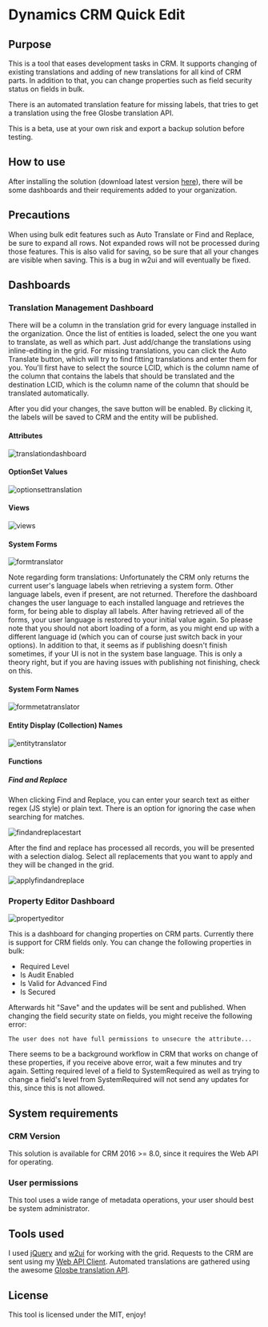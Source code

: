 # Dynamics CRM Quick Edit

## Purpose
This is a tool that eases development tasks in CRM.
It supports changing of existing translations and adding of new translations for all kind of CRM parts.
In addition to that, you can change properties such as field security status on fields in bulk.

There is an automated translation feature for missing labels, that tries to get a translation using the free Glosbe translation API.

This is a beta, use at your own risk and export a backup solution before testing.

## How to use
After installing the solution (download latest version [here](https://github.com/DigitalFlow/Xrm-Quick-Edit/releases)), there will be some dashboards and their requirements added to your organization.

## Precautions
When using bulk edit features such as Auto Translate or Find and Replace, be sure to expand all rows. Not expanded rows will not be processed during those features. This is also valid for saving, so be sure that all your changes are visible when saving.
This is a bug in w2ui and will eventually be fixed.

## Dashboards
### Translation Management Dashboard
There will be a column in the translation grid for every language installed in the organization.
Once the list of entities is loaded, select the one you want to translate, as well as which part.
Just add/change the translations using inline-editing in the grid.
For missing translations, you can click the Auto Translate button, which will try to find fitting translations and enter them for you. You'll first have to select the source LCID, which is the column name of the column that contains the labels that should be translated and the destination LCID, which is the column name of the column that should be translated automatically.

After you did your changes, the save button will be enabled. By clicking it, the labels will be saved to CRM and the entity will be published.

#### Attributes
![translationdashboard](https://cloud.githubusercontent.com/assets/4287938/22001408/53ac0992-dc45-11e6-8d19-940516221d9f.PNG)

#### OptionSet Values
![optionsettranslation](https://cloud.githubusercontent.com/assets/4287938/22116927/58ebb798-de72-11e6-97b2-fff3327acc38.PNG)

#### Views
![views](https://cloud.githubusercontent.com/assets/4287938/22352769/d7baed72-e41d-11e6-9aea-c70246cfdf29.PNG)

#### System Forms
![formtranslator](https://cloud.githubusercontent.com/assets/4287938/22186986/dc2bcfd8-e0fe-11e6-9f86-b9b61ddfb8dc.PNG)

Note regarding form translations: Unfortunately the CRM only returns the current user's language labels when retrieving a system form. Other language labels, even if present, are not returned. Therefore the dashboard changes the user language to each installed language and retrieves the form, for being able to display all labels. After having retrieved all of the forms, your user language is restored to your initial value again.
So please note that you should not abort loading of a form, as you might end up with a different language id (which you can of course just switch back in your options).
In addition to that, it seems as if publishing doesn't finish sometimes, if your UI is not in the system base language.
This is only a theory right, but if you are having issues with publishing not finishing, check on this.

#### System Form Names
![formmetatranslator](https://cloud.githubusercontent.com/assets/4287938/22621293/abe84faa-eb20-11e6-8d03-f281fadd5ef8.PNG)

#### Entity Display (Collection) Names
![entitytranslator](https://cloud.githubusercontent.com/assets/4287938/22621291/a1596fba-eb20-11e6-82de-f56ac00aca55.PNG)

#### Functions
##### Find and Replace
When clicking Find and Replace, you can enter your search text as either regex (JS style) or plain text.
There is an option for ignoring the case when searching for matches.

![findandreplacestart](https://cloud.githubusercontent.com/assets/4287938/22790460/93e81880-eee6-11e6-87ef-a9761ccd821c.PNG)

After the find and replace has processed all records, you will be presented with a selection dialog.
Select all replacements that you want to apply and they will be changed in the grid.

![applyfindandreplace](https://cloud.githubusercontent.com/assets/4287938/22790577/f210c70e-eee6-11e6-8b86-a32fd65ba017.PNG)

### Property Editor Dashboard
![propertyeditor](https://cloud.githubusercontent.com/assets/4287938/22862381/b547167c-f12d-11e6-838c-633358003d59.PNG)

This is a dashboard for changing properties on CRM parts. Currently there is support for CRM fields only.
You can change the following properties in bulk:
- Required Level
- Is Audit Enabled
- Is Valid for Advanced Find
- Is Secured

Afterwards hit "Save" and the updates will be sent and published.
When changing the field security state on fields, you might receive the following error:
```
The user does not have full permissions to unsecure the attribute...
```

There seems to be a background workflow in CRM that works on change of these properties, if you receive above error, wait a few minutes and try again. 
Setting required level of a field to SystemRequired as well as trying to change a field's level from SystemRequired will not send any updates for this, since this is not allowed.


## System requirements
### CRM Version
This solution is available for CRM 2016 >= 8.0, since it requires the Web API for operating.

### User permissions
This tool uses a wide range of metadata operations, your user should best be system administrator.

## Tools used
I used [jQuery](https://github.com/jquery/jquery) and [w2ui](https://github.com/vitmalina/w2ui) for working with the grid.
Requests to the CRM are sent using my [Web API Client](https://github.com/DigitalFlow/Xrm-WebApi-Client).
Automated translations are gathered using the awesome [Glosbe translation API](https://de.glosbe.com/a-api).

## License
This tool is licensed under the MIT, enjoy!
